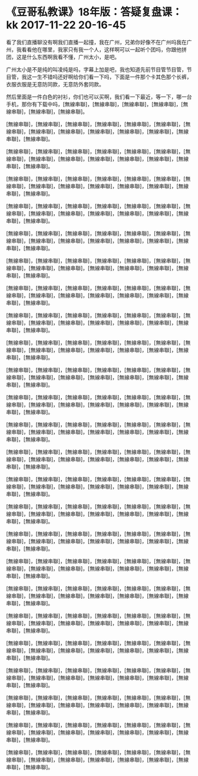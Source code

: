 # 《豆哥私教课》18年版：答疑复盘课：kk 2017-11-22 20-16-45

看了我们直播聊没有啊我们直播一起撞，我在广州，兄弟你好像不在广州吗我在广州，我看看他在哪里，我家只有我一个人，这样啊可以一起听个团吗，你跟他拼团，这是什么东西啊我看不懂，广州太小，是吧。

广州太小是不是纯的叫凌纯是吗，字幕上加是吧，我也知道先前节目管节目管，节目管，我这一生不错吗还好啊给你们看一下吗，下面是一件那个卡其色那个长裤，衣服衣服是无意防同款，无意防外套同款。

然后里面是一件白色的衬衫，你们也可以买啊，我们看一下最近，等一下，哪一台手机，那你有下载中吗，[無線串聯]，[無線串聯]，[無線串聯]，[無線串聯]，[無線串聯]，[無線串聯]，[無線串聯]。

[無線串聯]，[無線串聯]，[無線串聯]，[無線串聯]，[無線串聯]，[無線串聯]，[無線串聯]，[無線串聯]，[無線串聯]，[無線串聯]，[無線串聯]，[無線串聯]，[無線串聯]，[無線串聯]。

[無線串聯]，[無線串聯]，[無線串聯]，[無線串聯]，[無線串聯]，[無線串聯]，[無線串聯]，[無線串聯]，[無線串聯]，[無線串聯]，[無線串聯]，[無線串聯]，[無線串聯]，[無線串聯]。

[無線串聯]，[無線串聯]，[無線串聯]，[無線串聯]，[無線串聯]，[無線串聯]，[無線串聯]，[無線串聯]，[無線串聯]，[無線串聯]，[無線串聯]，[無線串聯]，[無線串聯]，[無線串聯]。

[無線串聯]，[無線串聯]，[無線串聯]，[無線串聯]，[無線串聯]，[無線串聯]，[無線串聯]，[無線串聯]，[無線串聯]，[無線串聯]，[無線串聯]，[無線串聯]，[無線串聯]，[無線串聯]。

[無線串聯]，[無線串聯]，[無線串聯]，[無線串聯]，[無線串聯]，[無線串聯]，[無線串聯]，[無線串聯]，[無線串聯]，[無線串聯]，[無線串聯]，[無線串聯]，[無線串聯]，[無線串聯]。

[無線串聯]，[無線串聯]，[無線串聯]，[無線串聯]，[無線串聯]，[無線串聯]，[無線串聯]，[無線串聯]，[無線串聯]，[無線串聯]，[無線串聯]，[無線串聯]，[無線串聯]，[無線串聯]。

[無線串聯]，[無線串聯]，[無線串聯]，[無線串聯]，[無線串聯]，[無線串聯]，[無線串聯]，[無線串聯]，[無線串聯]，[無線串聯]，[無線串聯]，[無線串聯]，[無線串聯]，[無線串聯]。

[無線串聯]，[無線串聯]，[無線串聯]，[無線串聯]，[無線串聯]，[無線串聯]，[無線串聯]，[無線串聯]，[無線串聯]，[無線串聯]，[無線串聯]，[無線串聯]，[無線串聯]，[無線串聯]。

[無線串聯]，[無線串聯]，[無線串聯]，[無線串聯]，[無線串聯]，[無線串聯]，[無線串聯]，[無線串聯]，[無線串聯]，[無線串聯]，[無線串聯]，[無線串聯]，[無線串聯]，[無線串聯]。

[無線串聯]，[無線串聯]，[無線串聯]，[無線串聯]，[無線串聯]，[無線串聯]，[無線串聯]，[無線串聯]，[無線串聯]，[無線串聯]，[無線串聯]，[無線串聯]，[無線串聯]，[無線串聯]。

[無線串聯]，[無線串聯]，[無線串聯]，[無線串聯]，[無線串聯]，[無線串聯]，[無線串聯]，[無線串聯]，[無線串聯]，[無線串聯]，[無線串聯]，[無線串聯]，[無線串聯]，[無線串聯]。

[無線串聯]，[無線串聯]，[無線串聯]，[無線串聯]，[無線串聯]，[無線串聯]，[無線串聯]，[無線串聯]，[無線串聯]，[無線串聯]，[無線串聯]，[無線串聯]，[無線串聯]，[無線串聯]。

[無線串聯]，[無線串聯]，[無線串聯]，[無線串聯]，[無線串聯]，[無線串聯]，[無線串聯]，[無線串聯]，[無線串聯]，[無線串聯]，[無線串聯]，[無線串聯]，[無線串聯]，[無線串聯]。

[無線串聯]，[無線串聯]，[無線串聯]，[無線串聯]，[無線串聯]，[無線串聯]，[無線串聯]，[無線串聯]，[無線串聯]，[無線串聯]，[無線串聯]，[無線串聯]，[無線串聯]，[無線串聯]。

[無線串聯]，[無線串聯]，[無線串聯]，[無線串聯]，[無線串聯]，[無線串聯]，[無線串聯]，[無線串聯]，[無線串聯]，[無線串聯]，[無線串聯]，[無線串聯]，[無線串聯]，[無線串聯]。

[無線串聯]，[無線串聯]，[無線串聯]，[無線串聯]，[無線串聯]，[無線串聯]，[無線串聯]，[無線串聯]，[無線串聯]，[無線串聯]，[無線串聯]，[無線串聯]，[無線串聯]，[無線串聯]。

[無線串聯]，[無線串聯]，[無線串聯]，[無線串聯]，[無線串聯]，[無線串聯]，[無線串聯]，[無線串聯]，[無線串聯]，[無線串聯]，[無線串聯]，[無線串聯]，[無線串聯]，[無線串聯]。

[無線串聯]，[無線串聯]，[無線串聯]，[無線串聯]，[無線串聯]，[無線串聯]，[無線串聯]，[無線串聯]，[無線串聯]，[無線串聯]，[無線串聯]，[無線串聯]，[無線串聯]，[無線串聯]。

[無線串聯]，[無線串聯]，[無線串聯]，[無線串聯]，[無線串聯]，[無線串聯]，[無線串聯]，[無線串聯]，[無線串聯]，[無線串聯]，[無線串聯]，[無線串聯]，[無線串聯]，[無線串聯]。

[無線串聯]，[無線串聯]，[無線串聯]，[無線串聯]，[無線串聯]，[無線串聯]，[無線串聯]，[無線串聯]，[無線串聯]，[無線串聯]，[無線串聯]，[無線串聯]，[無線串聯]，[無線串聯]。

[無線串聯]，[無線串聯]，[無線串聯]，[無線串聯]，[無線串聯]，[無線串聯]，[無線串聯]，[無線串聯]，[無線串聯]，[無線串聯]，[無線串聯]，[無線串聯]，[無線串聯]，[無線串聯]。

[無線串聯]，[無線串聯]，[無線串聯]，[無線串聯]，[無線串聯]，[無線串聯]，[無線串聯]，[無線串聯]，[無線串聯]，[無線串聯]，[無線串聯]，[無線串聯]，[無線串聯]，[無線串聯]。

[無線串聯]，[無線串聯]，[無線串聯]，[無線串聯]，[無線串聯]，[無線串聯]，[無線串聯]，[無線串聯]，[無線串聯]，[無線串聯]，[無線串聯]，[無線串聯]，[無線串聯]，[無線串聯]。

[無線串聯]，[無線串聯]，[無線串聯]，[無線串聯]，[無線串聯]，[無線串聯]，[無線串聯]，[無線串聯]，[無線串聯]，[無線串聯]，[無線串聯]，[無線串聯]，[無線串聯]，[無線串聯]。

